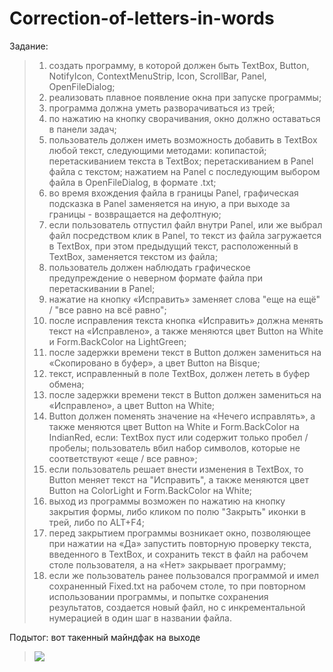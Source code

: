 # Correction-of-letters-in-words
Задание:
>1. создать программу, в которой должен быть TextBox, Button, NotifyIcon, ContextMenuStrip, Icon, ScrollBar, Panel, OpenFileDialog;
>2. реализовать плавное появление окна при запуске программы;
>3. программа должна уметь разворачиваться  из трей;
>4. по нажатию на кнопку сворачивания, окно должно оставаться в панели задач;
>5. пользователь должен иметь возможность добавить в TextBox любой текст, следующими методами: копипастой;  перетаскиванием текста в TextBox; перетаскиванием в Panel файла с текстом; нажатием на Panel с последующим выбором файла в OpenFileDialog, в формате .txt;
>6. во время вхождения файла в границы Panel, графическая подсказка в Panel заменяется на иную, а при выходе за границы - возвращается на дефолтную;
>7. если пользователь отпустил файл внутри Panel, или же выбрал файл посредством клик в Panel, то текст из файла загружается в TextBox, при этом предыдущий текст, расположенный в TextBox, заменяется текстом из файла;
>8. пользователь должен наблюдать графическое предупреждение о неверном формате файла при перетаскивании в Panel;
>9. нажатие на кнопку «Исправить» заменяет слова "еще на ещё" / "все равно на всё равно";
>10. после исправления текста кнопка «Исправить» должна менять текст на «Исправлено», а также меняются цвет Button на White и Form.BackColor на LightGreen;
>11. после задержки времени текст в Button должен замениться на «Скопировано в буфер», а цвет Button на Bisque;
>12. текст, исправленный в поле TextBox, должен лететь в буфер обмена;
>13. после задержки времени текст в Button должен замениться на «Исправлено», а цвет Button на White;
>14. Button должен поменять значение на «Нечего исправлять», а также меняются цвет Button на White и Form.BackColor на IndianRed, если: TextBox пуст или содержит только пробел / пробелы; пользователь вбил набор символов, которые не соответствуют «еще / все равно»;
>15. если пользователь решает внести изменения в TextBox, то Button меняет текст на "Исправить", а также меняются цвет Button на ColorLight и Form.BackColor на White;
>16. выход из программы возможен по нажатию на кнопку закрытия формы, либо кликом по полю "Закрыть" иконки в трей, либо по ALT+F4;
>17. перед закрытием программы возникает окно, позволяющее при нажатии на «Да» запустить повторную проверку текста, введенного в TextBox, и сохранить текст в файл на рабочем столе пользователя, а на «Нет» закрывает программу;
>18. если же пользователь ранее пользовался программой и имел сохраненный Fixed.txt на рабочем столе, то при повторном использовании программы, и попытке сохранения результатов, создается новый файл, но с инкрементальной нумерацией в один шаг в названии файла.

Подытог: вот такенный майндфак на выходе
>![](Correction-of-letters-in-words/Program_output.jpg)
